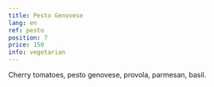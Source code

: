 ```yaml
---
title: Pesto Genovese
lang: en
ref: pesto
position: 7
price: 150
info: vegetarian
---
```


Cherry tomatoes, pesto genovese, provola, parmesan, basil.
